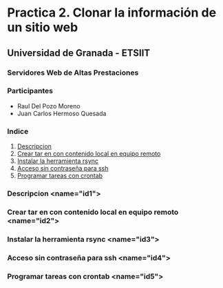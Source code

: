 # Practica 2. Clonar la información de un sitio web #
 
## Universidad de Granada - ETSIIT ##
### Servidores Web de Altas Prestaciones ###

### Participantes ###

- Raul Del Pozo Moreno
- Juan Carlos Hermoso Quesada

### Indice ###

1. [Descripcion](#id1)
2. [Crear tar en con contenido local en equipo remoto](#id2)
3. [Instalar la herramienta rsync](#id3)
4. [Acceso sin contraseña para ssh](#id4)
5. [Programar tareas con crontab](#id5)

### Descripcion <name="id1"></a>

### Crear tar en con contenido local en equipo remoto <name="id2"></a>

### Instalar la herramienta rsync <name="id3"></a>

### Acceso sin contraseña para ssh <name="id4"></a>

### Programar tareas con crontab <name="id5"></a>


